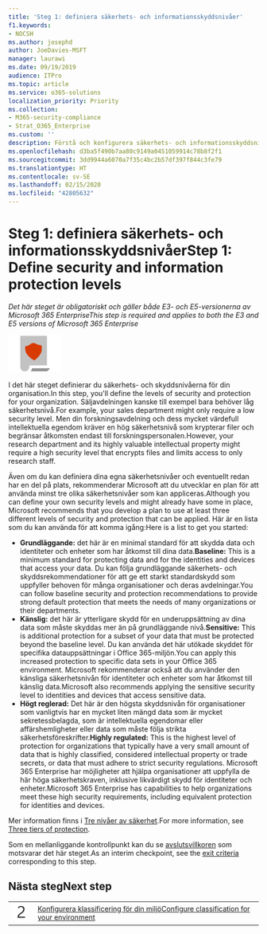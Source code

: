 ```yaml
---
title: 'Steg 1: definiera säkerhets- och informationsskyddsnivåer'
f1.keywords:
- NOCSH
ms.author: josephd
author: JoeDavies-MSFT
manager: laurawi
ms.date: 09/19/2019
audience: ITPro
ms.topic: article
ms.service: o365-solutions
localization_priority: Priority
ms.collection:
- M365-security-compliance
- Strat_O365_Enterprise
ms.custom: ''
description: Förstå och konfigurera säkerhets- och informationsskyddsnivåer för din organisation.
ms.openlocfilehash: d3ba5f490b7aa80c9149a0451059914c78b8f2f1
ms.sourcegitcommit: 3dd9944a6070a7f35c4bc2b57df397f844c3fe79
ms.translationtype: HT
ms.contentlocale: sv-SE
ms.lasthandoff: 02/15/2020
ms.locfileid: "42805632"
---
```

# <a name="step-1-define-security-and-information-protection-levels"></a><span data-ttu-id="15e2c-103">Steg 1: definiera säkerhets- och informationsskyddsnivåer</span><span class="sxs-lookup"><span data-stu-id="15e2c-103">Step 1: Define security and information protection levels</span></span>

<span data-ttu-id="15e2c-104">*Det här steget är obligatoriskt och gäller både E3- och E5-versionerna av Microsoft 365 Enterprise*</span><span class="sxs-lookup"><span data-stu-id="15e2c-104">*This step is required and applies to both the E3 and E5 versions of Microsoft 365 Enterprise*</span></span>

![Fas 6: Informationsskydd](../media/deploy-foundation-infrastructure/infoprotection_icon-small.png)

<span data-ttu-id="15e2c-106">I det här steget definierar du säkerhets- och skyddsnivåerna för din organisation.</span><span class="sxs-lookup"><span data-stu-id="15e2c-106">In this step, you'll define the levels of security and protection for your organization.</span></span> <span data-ttu-id="15e2c-107">Säljavdelningen kanske till exempel bara behöver låg säkerhetsnivå.</span><span class="sxs-lookup"><span data-stu-id="15e2c-107">For example, your sales department might only require a low security level.</span></span> <span data-ttu-id="15e2c-108">Men din forskningsavdelning och dess mycket värdefull intellektuella egendom kräver en hög säkerhetsnivå som krypterar filer och begränsar åtkomsten endast till forskningspersonalen.</span><span class="sxs-lookup"><span data-stu-id="15e2c-108">However, your research department and its highly valuable intellectual property might require a high security level that encrypts files and limits access to only research staff.</span></span>

<span data-ttu-id="15e2c-109">Även om du kan definiera dina egna säkerhetsnivåer och eventuellt redan har en del på plats, rekommenderar Microsoft att du utvecklar en plan för att använda minst tre olika säkerhetsnivåer som kan appliceras.</span><span class="sxs-lookup"><span data-stu-id="15e2c-109">Although you can define your own security levels and might already have some in place, Microsoft recommends that you develop a plan to use at least three different levels of security and protection that can be applied.</span></span> <span data-ttu-id="15e2c-110">Här är en lista som du kan använda för att komma igång:</span><span class="sxs-lookup"><span data-stu-id="15e2c-110">Here is a list to get you started:</span></span> 

- <span data-ttu-id="15e2c-111">**Grundläggande:** det här är en minimal standard för att skydda data och identiteter och enheter som har åtkomst till dina data.</span><span class="sxs-lookup"><span data-stu-id="15e2c-111">**Baseline:** This is a minimum standard for protecting data and for the identities and devices that access your data.</span></span> <span data-ttu-id="15e2c-112">Du kan följa grundläggande säkerhets- och skyddsrekommendationer för att ge ett starkt standardskydd som uppfyller behoven för många organisationer och deras avdelningar.</span><span class="sxs-lookup"><span data-stu-id="15e2c-112">You can follow baseline security and protection recommendations to provide strong default protection that meets the needs of many organizations or their departments.</span></span>
- <span data-ttu-id="15e2c-113">**Känslig:** det här är ytterligare skydd för en underuppsättning av dina data som måste skyddas mer än på grundläggande nivå.</span><span class="sxs-lookup"><span data-stu-id="15e2c-113">**Sensitive:** This is additional protection for a subset of your data that must be protected beyond the baseline level.</span></span> <span data-ttu-id="15e2c-114">Du kan använda det här utökade skyddet för specifika datauppsättningar i Office 365-miljön.</span><span class="sxs-lookup"><span data-stu-id="15e2c-114">You can apply this increased protection to specific data sets in your Office 365 environment.</span></span> <span data-ttu-id="15e2c-115">Microsoft rekommenderar också att du använder den känsliga säkerhetsnivån för identiteter och enheter som har åtkomst till känslig data.</span><span class="sxs-lookup"><span data-stu-id="15e2c-115">Microsoft also recommends applying the sensitive security level to identities and devices that access sensitive data.</span></span>
- <span data-ttu-id="15e2c-116">**Högt reglerad:** Det här är den högsta skyddsnivån för organisationer som vanligtvis har en mycket liten mängd data som är mycket sekretessbelagda, som är intellektuella egendomar eller affärshemligheter eller data som måste följa strikta säkerhetsföreskrifter.</span><span class="sxs-lookup"><span data-stu-id="15e2c-116">**Highly regulated:** This is the highest level of protection for organizations that typically have a very small amount of data that is highly classified, considered intellectual property or trade secrets, or data that must adhere to strict security regulations.</span></span> <span data-ttu-id="15e2c-117">Microsoft 365 Enterprise har möjligheter att hjälpa organisationer att uppfylla de här höga säkerhetskraven, inklusive likvärdigt skydd för identiteter och enheter.</span><span class="sxs-lookup"><span data-stu-id="15e2c-117">Microsoft 365 Enterprise has capabilities to help organizations meet these high security requirements, including equivalent protection for identities and devices.</span></span>

<span data-ttu-id="15e2c-118">Mer information finns i [Tre nivåer av säkerhet](microsoft-365-policies-configurations.md#three-tiers-of-protection).</span><span class="sxs-lookup"><span data-stu-id="15e2c-118">For more information, see [Three tiers of protection](microsoft-365-policies-configurations.md#three-tiers-of-protection).</span></span>

<span data-ttu-id="15e2c-119">Som en mellanliggande kontrollpunkt kan du se [avslutsvillkoren](infoprotect-exit-criteria.md#crit-infoprotect-step1) som motsvarar det här steget.</span><span class="sxs-lookup"><span data-stu-id="15e2c-119">As an interim checkpoint, see the [exit criteria](infoprotect-exit-criteria.md#crit-infoprotect-step1) corresponding to this step.</span></span>

## <a name="next-step"></a><span data-ttu-id="15e2c-120">Nästa steg</span><span class="sxs-lookup"><span data-stu-id="15e2c-120">Next step</span></span>

|||
|:-------|:-----|
|![Steg 2](../media/stepnumbers/Step2.png)|[<span data-ttu-id="15e2c-122">Konfigurera klassificering för din miljö</span><span class="sxs-lookup"><span data-stu-id="15e2c-122">Configure classification for your environment</span></span>](infoprotect-configure-classification.md)|
